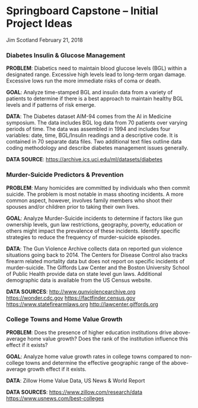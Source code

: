 Springboard Capstone – Initial Project Ideas
================
Jim Scotland
February 21, 2018

### Diabetes Insulin & Glucose Management

**PROBLEM**: Diabetics need to maintain blood glucose levels (BGL) within a designated range. Excessive high levels lead to long-term organ damage. Excessive lows run the more immediate risks of coma or death.

**GOAL**: Analyze time-stamped BGL and insulin data from a variety of patients to determine if there is a best approach to maintain healthy BGL levels and if patterns of risk emerge.

**DATA**: The Diabetes dataset AIM-94 comes from the AI in Medicine symposium. The data includes BGL log data from 70 patients over varying periods of time. The data was assembled in 1994 and includes four variables: date, time, BGL/Insulin readings and a descriptive code. It is contained in 70 separate data files. Two additional text files outline data coding methodology and describe diabetes management issues generally.

**DATA SOURCE**:
<https://archive.ics.uci.edu/ml/datasets/diabetes>

### Murder-Suicide Predictors & Prevention

**PROBLEM**: Many homicides are committed by individuals who then commit suicide. The problem is most notable in mass shooting incidents. A more common aspect, however, involves family members who shoot their spouses and/or children prior to taking their own lives.

**GOAL**: Analyze Murder-Suicide incidents to determine if factors like gun ownership levels, gun law restrictions, geography, poverty, education or others might impact the prevalence of these incidents. Identify specific strategies to reduce the frequency of murder-suicide episodes.

**DATA**: The Gun Violence Archive collects data on reported gun violence situations going back to 2014. The Centers for Disease Control also tracks firearm related mortality data but does not report on specific incidents of murder-suicide. The Giffords Law Center and the Boston University School of Public Health provide data on state level gun laws. Additional demographic data is available from the US Census website.

**DATA SOURCES**:
<http://www.gunviolencearchive.org>
<https://wonder.cdc.gov>
<https://factfinder.census.gov>
<https://www.statefirearmlaws.org>
<http://lawcenter.giffords.org>

### College Towns and Home Value Growth

**PROBLEM**: Does the presence of higher education institutions drive above-average home value growth? Does the rank of the institution influence this effect if it exists?

**GOAL**: Analyze home value growth rates in college towns compared to non-college towns and determine the effective geographic range of the above-average growth effect if it exists.

**DATA**: Zillow Home Value Data, US News & World Report

**DATA SOURCES**:
<https://www.zillow.com/research/data>
<https://www.usnews.com/best-colleges>
